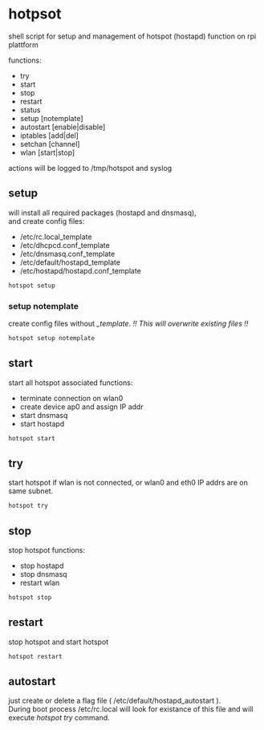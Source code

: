 # hotpsot

shell script for setup and management of hotspot (hostapd) function on rpi plattform

functions:

- try
- start
- stop 
- restart
- status 
- setup [notemplate]
- autostart [enable|disable] 
- iptables [add|del] 
- setchan [channel] 
- wlan [start|stop]

actions will be logged to /tmp/hotspot and syslog 

## setup

will install all required packages (hostapd and dnsmasq),\
and create config files:

- /etc/rc.local_template
- /etc/dhcpcd.conf_template
- /etc/dnsmasq.conf_template
- /etc/default/hostapd_template
- /etc/hostapd/hostapd.conf_template

~~~bash
hotspot setup
~~~

### setup notemplate

create config files without *_template*. *!! This will overwrite existing files !!*

~~~bash
hotspot setup notemplate
~~~

## start

start all hotspot associated functions:

- terminate connection on wlan0
- create device ap0 and assign IP addr
- start dnsmasq
- start hostapd 

~~~bash
hotspot start
~~~

## try

start hotspot if wlan is not connected, or wlan0 and eth0 IP addrs are on same subnet.

~~~bash
hotspot try
~~~

## stop

stop hotspot functions:

- stop hostapd
- stop dnsmasq
- restart wlan

~~~bash
hotspot stop
~~~

## restart

stop hotspot and start hotspot

~~~bash
hotspot restart
~~~

## autostart

just create or delete a flag file ( /etc/default/hostapd_autostart ).\
During boot process /etc/rc.local will look for existance of this file and will execute *hotspot try* command.

